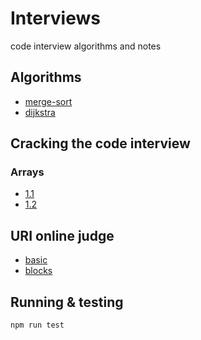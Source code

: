 # Interviews
code interview algorithms and notes

## Algorithms
- [merge-sort](src/algorithms/merge-sort.js)
- [dijkstra](src/algorithms/dijkstra.js)

## Cracking the code interview
### Arrays
- [1.1](src/cracking-the-ci/1-arrays/1.1-unique.js)
- [1.2](src/cracking-the-ci/1-arrays/1.2-is-permutation.js)

## URI online judge
- [basic](src/uri/basic.js)
- [blocks](src/uri/blocks.js)

## Running & testing
`npm run test`